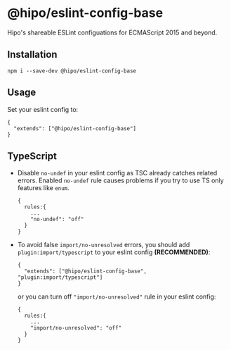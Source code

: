 # @hipo/eslint-config-base

Hipo's shareable ESLint configuations for ECMAScript 2015 and beyond.

## Installation

```
npm i --save-dev @hipo/eslint-config-base
```

## Usage

Set your eslint config to:

```
{
  "extends": ["@hipo/eslint-config-base"]
}
```

## TypeScript

* Disable `no-undef` in your eslint config as TSC already catches related errors. Enabled `no-undef` rule causes problems if you try to use TS only features like `enum`.
  ```
  {
    rules:{
      ...
      "no-undef": "off"
    }
  }
  ```
* To avoid false `import/no-unresolved` errors, you should add `plugin:import/typescript` to your eslint config **(RECOMMENDED)**:

  ```
  {
    "extends": ["@hipo/eslint-config-base", "plugin:import/typescript"]
  }
  ```

  or you can turn off `"import/no-unresolved"` rule in your eslint config:

  ```
  {
    rules:{
      ...
      "import/no-unresolved": "off"
    }
  }
  ```
